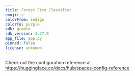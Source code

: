 ```yaml
---
title: Forest Fire Classifier
emoji: 📈
colorFrom: indigo
colorTo: purple
sdk: gradio
sdk_version: 3.27.0
app_file: app.py
pinned: false
license: unknown
---
```


Check out the configuration reference at https://huggingface.co/docs/hub/spaces-config-reference
